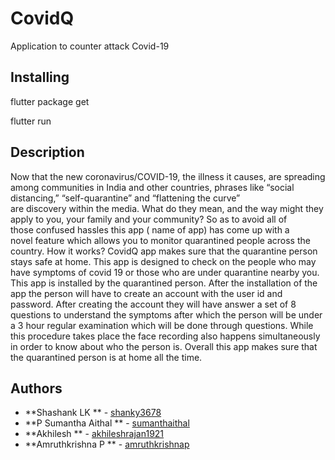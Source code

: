 # CovidQ

Application to counter attack Covid-19

## Installing

flutter package get

flutter run

## Description

Now that the new coronavirus/COVID-19, the illness it causes, are spreading among communities in India and other countries, phrases like “social distancing,” “self-quarantine” and “flattening the curve” are discovery within the media.
What do they mean, and the way might they apply to you, your family and your community?
So as to avoid all of those confused hassles this app ( name of app) has come up with a novel feature which allows you to monitor quarantined people across the country.
How it works?
CovidQ app makes sure that the quarantine person stays safe at home.
This app is designed to check on the people who may have symptoms of covid 19 or those who are under quarantine nearby you.
This app is installed by the quarantined person.
After the installation of the app the person will have to create an account with the user id and password.
After creating the account they will have answer a set of 8 questions to understand the symptoms after which the person will be under a 3 hour regular examination which will be done through questions.
While this procedure takes place the face recording also happens simultaneously in order to know about who the person is.
Overall this app makes sure that the quarantined person is at home all the time.

## Authors

* **Shashank LK **         - [shanky3678](https://github.com/shanky3678)
* **P Sumantha Aithal **   - [sumanthaithal](https://github.com/sumanthaithal)
* **Akhilesh **            - [akhileshrajan1921](https://github.com/akhileshrajan1921)
* **Amruthkrishna P **     - [amruthkrishnap](https://github.com/amruthkrishnap)









